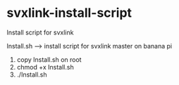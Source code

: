 # svxlink-install-script
Install script for svxlink

Install.sh --> install script for svxlink master on banana pi

1) copy Install.sh on root
2) chmod +x Install.sh
3) ./Install.sh
